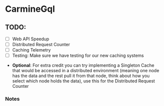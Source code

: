 # CarmineGql

## TODO:
  - [ ] Web API Speedup
  - [ ] Distributed Request Counter
  - [ ] Caching Telemetry
  - [ ] Testing: Make sure we have testing for our new caching systems

  - **Optional**: For extra credit you can try implementing a Singleton Cache that would be accessed in a distributed environment (meaning one node has the data and the rest pull it from that node, think about how you select which node holds the data), use this for the Distributed Request Counter

### Notes


